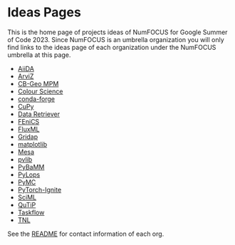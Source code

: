 # Ideas Pages

This is the home page of projects ideas of NumFOCUS for Google Summer of Code 2023.
Since NumFOCUS is an umbrella organization you will only find links to the ideas
page of each organization under the NumFOCUS umbrella at this page.

- [AiiDA](https://github.com/aiidateam/aiida-core/wiki/GSoC-2023-Projects)
- [ArviZ](https://github.com/arviz-devs/arviz/wiki/GSoC-2023-projects)
- [CB-Geo MPM](https://github.com/cb-geo/mpm/discussions/740)
- [Colour Science](https://github.com/colour-science/GSoC/blob/master/2023/GSoC-2023-Project-Ideas.md)
- [conda-forge](https://hackmd.io/@conda-forge/ryxecoj2j)
- [CuPy](https://github.com/cupy/cupy/wiki/GSoC-2023-Project-Ideas)
- [Data Retriever](https://github.com/weecology/retriever/wiki/GSoC-2023-Project-Ideas)
- [FEniCS](https://github.com/FEniCS/gsoc/blob/fenics/gsoc-2023/2023/ideas-list-fenics.md)
- [FluxML](https://fluxml.ai/gsoc)
- [Gridap](https://github.com/gridap/GSoC/blob/main/2023/ideas-list.md)
- [matplotlib](https://github.com/matplotlib/matplotlib/wiki/GSoC-2023-Ideas)
- [Mesa](https://github.com/projectmesa/mesa/wiki/Projects-for-Google-Summer-of-Code-2023)
- [pvlib](https://github.com/pvlib/pvlib-python/wiki/GSoC-2023-Projects)
- [PyBaMM](https://github.com/pybamm-team/PyBaMM/wiki/GSoC-2023-Projects)
- [PyLops](https://github.com/PyLops/pylops/wiki/GSoC-2023-Project-Ideas)
- [PyMC](https://github.com/pymc-devs/pymc/wiki/GSoC-2023-projects)
- [PyTorch-Ignite](https://github.com/pytorch/ignite/wiki/GSoC-2023-project-ideas)
- [SciML](https://sciml.ai/dev/#google_summer_of_code)
- [QuTiP](https://github.com/qutip/qutip/wiki/Google-Summer-of-Code-2023)
- [Taskflow](https://github.com/taskflow/GSoC2023)
- [TNL](https://gitlab.com/tnl-project/tnl/-/wikis/GSoC-2023)

See the [README](https://github.com/numfocus/gsoc/blob/master/README.md#organizations-confirmed-under-numfocus-umbrella) for contact information of each org.
